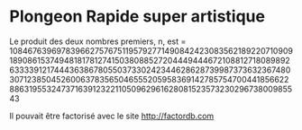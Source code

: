 # Plongeon Rapide super artistique

Le produit des deux nombres premiers, n, est  = 108467639697839662757675119579277149084242308356218922071090918908615374948181781274150380885272044494446721088127180898926333391217444363867805503733024234462862873998737363236748030712385045260063783565046555205958369142785754700441856622886319553247371639123221105096296162808152357323029673800985543

Il pouvait être factorisé avec le site http://factordb.com